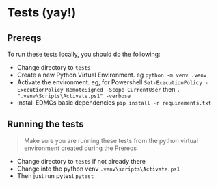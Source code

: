# Tests (yay!)

## Prereqs
To run these tests locally, you should do the following:
* Change directory to `tests` 
* Create a new Python Virtual Environment. eg `python -m venv .venv`
* Activate the environment. eg, for Powershell `Set-ExecutionPolicy -ExecutionPolicy RemoteSigned -Scope CurrentUser` then `. ".venv\Scripts\Activate.ps1" -verbose`
* Install EDMCs basic dependencies `pip install -r requirements.txt`

## Running the tests
>Make sure you are running these tests from the python virtual environment created during the Prereqs
* Change directory to `tests` if not already there
* Change into the python venv `.venv\scripts\Activate.ps1`
* Then just run pytest `pytest`